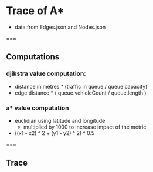 # Trace of A*  
- data from Edges.json and Nodes.json

===

## Computations 

### djikstra value computation:
- distance in metres \* (traffic in queue / queue capacity)
- edge.distance \* ( queue.vehicleCount / queue.length )

### a* value computation
- euclidian using latitude and longitude
    - multiplied by 1000 to increase impact of the metric
- ((x1 - x2) ^ 2 + (y1 - y2) ^ 2) ^ 0.5

===

## Trace


